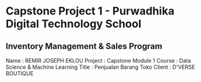 # Capstone Project 1 - Purwadhika Digital Technology School
## Inventory Management & Sales Program

Name    : REMIR JOSEPH EKLOU
Project : Capstone Module 1
Course  : Data Science & Machine Learning
Title   : Penjualan Barang Toko
Client  : D'VERSE BOUTIQUE
